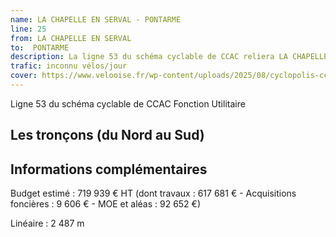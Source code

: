 ```yaml
---
name: LA CHAPELLE EN SERVAL - PONTARME
line: 25
from: LA CHAPELLE EN SERVAL 
to:  PONTARME 
description: La ligne 53 du schéma cyclable de CCAC reliera LA CHAPELLE EN SERVAL  à PONTARME 
trafic: inconnu vélos/jour
cover: https://www.velooise.fr/wp-content/uploads/2025/08/cyclopolis-ccac-53.jpg
---
```


Ligne 53 du schéma cyclable de CCAC
Fonction Utilitaire

## Les tronçons (du Nord au Sud)

## Informations complémentaires

Budget estimé : 719 939 € HT (dont travaux : 617 681 € - Acquisitions foncières : 9 606 € - MOE et aléas : 92 652 €)

Linéaire : 2 487 m

